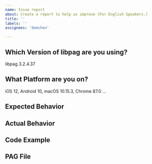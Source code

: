 ```yaml
---
name: Issue report
about: Create a report to help us improve (For English Speakers.)
title: ''
labels: ''
assignees: 'domchen'

---
```


<!--
## libpag bug
Hello! Sorry you're having an Issue! Please help us make libpag better by filling everything below out 
with as much information as you can, so we can try to reproduce and fix the issue! 
-->


## Which Version of libpag are you using?

libpag 3.2.4.37

## What Platform are you on? 

iOS 12, Android 10, macOS 10.15.3, Chrome 87.0  ...

## Expected Behavior 
<!-- Screenshots encouraged -->

## Actual Behavior
<!-- Screenshots encouraged -->

## Code Example

## PAG File
<!-- Adding the related PAG file helps us debug the bug faster! -->